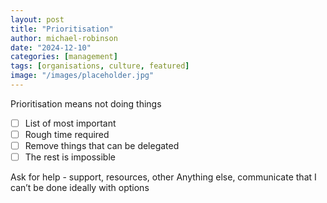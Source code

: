 ```yaml
---
layout: post
title: "Prioritisation"
author: michael-robinson
date: "2024-12-10"
categories: [management]
tags: [organisations, culture, featured]
image: "/images/placeholder.jpg"
---
```


Prioritisation means not doing things

- [ ] List of most important
- [ ] Rough time required
- [ ] Remove things that can be delegated
- [ ] The rest is impossible

Ask for help - support, resources, other
Anything else, communicate that I can’t be done ideally with options
